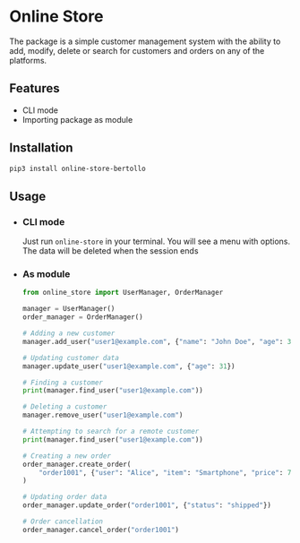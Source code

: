 # Online Store

The package is a simple customer management system with the ability to add, modify, delete or search for customers and orders on any of the platforms.

## Features

* CLI mode
* Importing package as module

## Installation

```sh
pip3 install online-store-bertollo
```

## Usage

* ### CLI mode

    Just run `online-store` in your terminal. You will see a menu with options. The data will be deleted when the session ends

* ### As module

    ```python
    from online_store import UserManager, OrderManager

    manager = UserManager()
    order_manager = OrderManager()

    # Adding a new customer
    manager.add_user("user1@example.com", {"name": "John Doe", "age": 30})

    # Updating customer data
    manager.update_user("user1@example.com", {"age": 31})

    # Finding a customer
    print(manager.find_user("user1@example.com"))

    # Deleting a customer
    manager.remove_user("user1@example.com")

    # Attempting to search for a remote customer
    print(manager.find_user("user1@example.com"))

    # Creating a new order
    order_manager.create_order(
        "order1001", {"user": "Alice", "item": "Smartphone", "price": 799}
    )

    # Updating order data
    order_manager.update_order("order1001", {"status": "shipped"})

    # Order cancellation
    order_manager.cancel_order("order1001")
    
    ```

